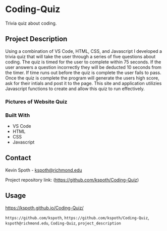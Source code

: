 # Coding-Quiz

Trivia quiz about coding.

## Project Description

Using a combination of VS Code, HTML, CSS, and Javascript I developed a trivia quiz that will take the user through a series of five questions about coding. The quiz is timed for the user to complete within 75 seconds. If the user answers a question incorrectly they will be deducted 10 seconds from the timer. If time runs out before the quiz is complete the user fails to pass. Once the quiz is complete the program will generate the users high score, ask for their intials and post it to the page. This site and application utilizies Javascript functions to create and allow this quiz to run effectively.

### Pictures of Website Quiz

### Built With

- VS Code
- HTML
- CSS
- Javascript

<!-- CONTACT -->

## Contact

Kevin Spoth - kspoth@richmond.edu

Project repository link: (https://github.com/kspoth/Coding-Quiz)

## Usage

https://kspoth.github.io/Coding-Quiz/

`https://github.com/kspoth`, `https://github.com/kspoth/Coding-Quiz`, `kspoth@richmond.edu`, `Coding-Quiz`, `project_description`
